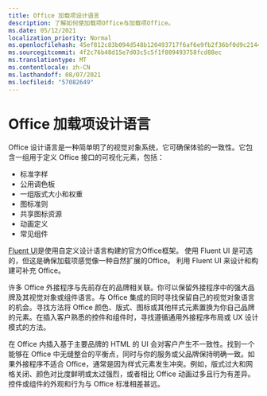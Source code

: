```yaml
---
title: Office 加载项设计语言
description: 了解如何使加载项Office与加载项Office。
ms.date: 05/12/2021
localization_priority: Normal
ms.openlocfilehash: 45ef812c83b094d548b120493717f6af6e9fb2f36bf0d9c2144b6b1517e658e9
ms.sourcegitcommit: 4f2c76b48d15e7d03c5c5f1f809493758fcd88ec
ms.translationtype: MT
ms.contentlocale: zh-CN
ms.lasthandoff: 08/07/2021
ms.locfileid: "57082649"
---
```

# <a name="office-add-in-design-language"></a>Office 加载项设计语言

Office 设计语言是一种简单明了的视觉对象系统，它可确保体验的一致性。它包含一组用于定义 Office 接口的可视化元素，包括：

- 标准字样
- 公用调色板
- 一组版式大小和权重
- 图标准则
- 共享图标资源
- 动画定义
- 常见组件

[Fluent UI](../design/add-in-design.md)是使用自定义设计语言构建的官方Office框架。 使用 Fluent UI 是可选的，但这是确保加载项感觉像一种自然扩展的Office。 利用 Fluent UI 来设计和构建可补充 Office。

许多 Office 外接程序与先前存在的品牌相关联。你可以保留外接程序中的强大品牌及其视觉对象或组件语言。与 Office 集成的同时寻找保留自己的视觉对象语言的机会。寻找方法将 Office 颜色、版式、图标或其他样式元素置换为你自己品牌的元素。在插入客户熟悉的控件和组件时，寻找遵循通用外接程序布局或 UX 设计模式的方法。

在 Office 内插入基于主要品牌的 HTML 的 UI 会对客户产生不一致性。找到一个能够在 Office 中无缝整合的平衡点，同时与你的服务或父品牌保持明确一致。如果外接程序不适合 Office，通常是因为样式元素发生冲突。例如，版式过大和网格关闭、颜色对比度鲜明或太过强烈，或者相比 Office 动画过多且行为有差异。控件或组件的外观和行为与 Office 标准相差甚远。
